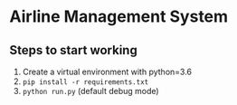 # Airline Management System

## Steps to start working

1. Create a virtual environment with python=3.6
2. ```pip install -r requirements.txt```
3. ```python run.py``` (default debug mode)